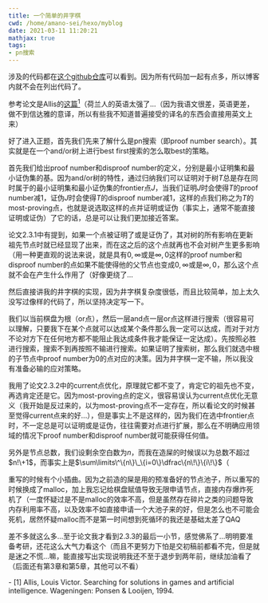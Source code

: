 ```yaml
---
title: 一个简单的井字棋
cwd: /home/amano-sei/hexo/myblog
date: 2021-03-11 11:20:21
mathjax: true
tags:
- pn搜索
---
```


涉及的代码都在[这个github仓库](https://github.com/Amano-Sei/my-simple-tic-tac-toe)可以看到。因为所有代码加一起有点多，所以博客内就不会在列出代码了。

参考论文是Allis的[这篇](/pdf/SearchingForSolutions.pdf)[<sup>1</sup>](#refer)（荷兰人的英语太强了...（因为我语文很差，英语更差，做不到信达雅的意译，所以有些我不知道普遍接受的译名的东西会直接用英文上来）

好了进入正题，首先我们先来了解什么是pn搜索（即proof number search）。其实就是在一个and/or树上进行best first搜索的怎么取best的策略。

首先我们给出proof number和disproof number的定义，分别是最小证明集和最小证伪集的基。因为and/or树的特性，通过归纳我们可以证明对于树$T$总是存在同时属于的最小证明集和最小证伪集的frontier点$J$，当我们证明$J$时会使得$T$的proof number减1，证伪$J$时会使得$T$的disproof number减1，这样的点我们称之为$T$的most-proving点，也就是说选取这样的点并证明或证伪（事实上，通常不能直接证明或证伪）了它的话，总是可以让我们更加接近答案。

论文2\.3\.1中有提到，如果一个点被证明了或是证伪了，其对树的所有影响在更新祖先节点时就已经显现了出来，而在这之后的这个点就再也不会对树产生更多影响（用一种更直观的说法来说，就是具有$0, \infty$或是$\infty, 0$这样的proof number和disproof number的点如果不能使得他的父节点也变成$0, \infty$或是$\infty, 0$，那么这个点就不会在产生什么作用了（好像更绕了...

然后直接讲我的井字棋的实现，因为井字棋复杂度很低，而且比较简单，加上太久没写过像样的代码了，所以坚持决定写一下。

我们以当前棋盘为根（or点），然后一层and点一层or点这样进行搜索（很容易可以理解，只要我下在某个点就可以达成某个条件那么我一定可以达成，而对于对方不论对方下在任何地方都不能阻止我达成条件我才能保证一定达成）。先按照必胜进行搜索，搜索不到再按照不输进行搜索。如果证明了搜索树，那么我们就选中根的子节点中proof number为0的点对应的决策。因为井字棋一定不输，所以我没有准备必输的应对策略。

我用了论文2\.3\.2中的current点优化，原理就它都不变了，肯定它的祖先也不变，再选肯定还是它。因为most-proving点的定义，很容易误认为current点优化无意义（我开始是反过来的，以为most-proving点不一定存在，所以看论文的时候甚至觉得current点来的好...），但是事实上不是这样的，因为我们在选中frontier点时，不一定总是可以证明或是证伪，往往需要对点进行扩展，那么在不明确应用领域的情况下proof number和disproof number就可能获得任何值。

另外是节点总数，我们设剩余空白数为$n$，而我在造屎的时候误以为总数不超过$n!\+1$，而事实上是$\sum\limits\^\{n\}\_\{i=0\}\dfrac\{n\!\}\{i\!\}$（

重写的时候有个小插曲。因为之前造的屎是用的预准备好的节点池子，所以重写的时候换成了malloc，加上我忘记给棋盘赋值导致无限申请节点，直接内存爆炸死机了（一度怀疑过是不是malloc的效率不高，但是虽然存在碎片之类的问题导致内存利用率不高，以及效率不如直接申请一个大池子来的好，但是怎么也不可能会死机，居然怀疑malloc而不是第一时间想到死循环的我还是基础太差了QAQ

差不多就这么多...至于论文我才看到2\.3\.3的最后一小节，感觉佛系了...明明要准备考研，还花这么大气力看这个（而且不更努力下怕是交初稿前都看不完，但是就是迷之不慌...嘛，能直接写出实现说明我还不至于退步到两年前，继续加油看了（后面还有第3章和第5章，其他可以不看）

<div id="refer"></div>
- [1] Allis, Louis Victor. Searching for solutions in games and artificial intelligence. Wageningen: Ponsen & Looijen, 1994.

